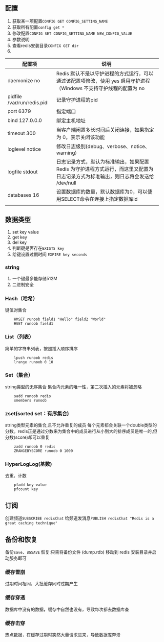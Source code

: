 ## 配置
1. 获取某一项配置`CONFIG GET CONFIG_SETTING_NAME`
2. 获取所有配置`config get *`
3. 修改配置`CONFIG SET CONFIG_SETTING_NAME NEW_CONFIG_VALUE`
4. 参数说明
5. 查看redis安装目录`CONFIG GET dir`
5. 
|   配置项  | 说明    |
| --- | --- |
| daemonize no | Redis 默认不是以守护进程的方式运行，可以通过该配置项修改，使用 yes 启用守护进程（Windows 不支持守护线程的配置为 no  |
| pidfile /var/run/redis.pid | 记录守护进程的pid |
| port 6379 | 指定端口 |
| bind 127.0.0.0 | 绑定主机地址 |
| timeout 300 | 当客户端闲置多长时间后关闭连接，如果指定为 0，表示关闭该功能 |
| loglevel notice | 修改日志级别(debug、verbose、notice、warning) |
| logfile stdout | 日志记录方式，默认为标准输出，如果配置 Redis 为守护进程方式运行，而这里又配置为日志记录方式为标准输出，则日志将会发送给 /dev/null |
| databases 16 | 设置数据库的数量，默认数据库为0，可以使用SELECT命令在连接上指定数据库id |
| | |
## 数据类型
1. set key value
2. get key
3. del key
4. 判断键是否存在`EXISTS key`
5. 给键设置过期时间 `EXPIRE key seconds`
### string
1. 一个键最多能存储512M
2. 二进制安全
### Hash（哈希）
键值对集合
~~~
    HMSET runoob field1 "Hello" field2 "World"
    HGET runoob field1
~~~
### List（列表）
简单的字符串列表，按照插入顺序排序
~~~
    lpush runoob redis
    lrange runoob 0 10
~~~
### Set（集合）
string类型的无序集合
集合内元素的唯一性，第二次插入的元素将被忽略
~~~
    sadd runoob redis
    smembers runoob
~~~
### zset(sorted set：有序集合)
string类型元素的集合,且不允许重复的成员
每个元素都会关联一个double类型的分数。redis正是通过分数来为集合中的成员进行从小到大的排序成员是唯一的,但分数(score)却可以重复
~~~
    zadd runoob 0 redis
    ZRANGEBYSCORE runoob 0 1000
~~~
### HyperLogLog(基数)
去重，计数
```
    pfadd key value
    pfcount key
```
## 订阅
创建频道`SUBSCRIBE redisChat`
给频道发消息`PUBLISH redisChat "Redis is a great caching technique"`
## 备份和恢复
备份`save`、`BGSAVE`
恢复:只需将备份文件 (dump.rdb) 移动到 redis 安装目录并启动服务即可
### 缓存雪崩
过期时间相同，大批缓存同时过期产生
### 缓存穿透
数据库中没有的数据，缓存中自然也没有，导致每次都去数据库查
### 缓存击穿
热点数据，在缓存过期时突然大量请求进来，导致数据库奔溃
